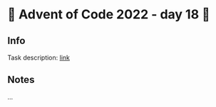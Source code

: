 # 🎄 Advent of Code 2022 - day 18 🎄

## Info

Task description: [link](https://adventofcode.com/2022/day/18)

## Notes

...